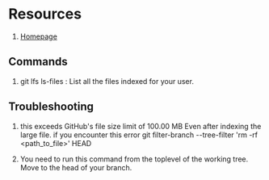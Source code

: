 # Resources

1. [Homepage](https://git-lfs.github.com/)

## Commands

1. git lfs ls-files : List all the files indexed for your user.

## Troubleshooting

1. this exceeds GitHub's file size limit of 100.00 MB
Even after indexing the large file. if you encounter this error
git filter-branch --tree-filter 'rm -rf <path_to_file>' HEAD

2. You need to run this command from the toplevel of the working tree.
Move to the head of your branch.
